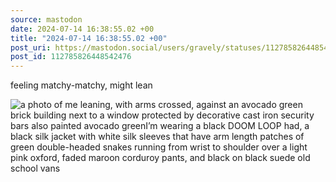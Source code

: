 ```yaml
---
source: mastodon
date: 2024-07-14 16:38:55.02 +00
title: "2024-07-14 16:38:55.02 +00"
post_uri: https://mastodon.social/users/gravely/statuses/112785826448542476
post_id: 112785826448542476
---
```

feeling matchy-matchy, might lean


![a photo of me leaning, with arms crossed, against an avocado green brick building next to a window protected by decorative cast iron security bars also painted avocado greenI’m wearing a black DOOM LOOP had, a black silk jacket with white silk sleeves that have arm length patches of green double-headed snakes running from wrist to shoulder over a light pink oxford, faded maroon corduroy pants, and black on black suede old school vans](/images/112785826194549511.jpeg)

